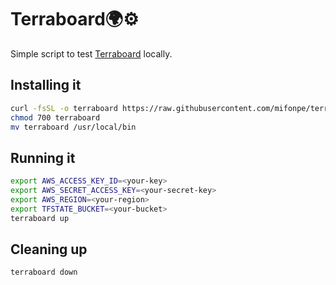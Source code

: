 # Terraboard🌍⚙️

Simple script to test [Terraboard](https://github.com/camptocamp/terraboard) locally.

## Installing it

```bash
curl -fsSL -o terraboard https://raw.githubusercontent.com/mifonpe/terraboard/main/terraboard
chmod 700 terraboard
mv terraboard /usr/local/bin
```

## Running it

```bash
export AWS_ACCESS_KEY_ID=<your-key>
export AWS_SECRET_ACCESS_KEY=<your-secret-key>
export AWS_REGION=<your-region>
export TFSTATE_BUCKET=<your-bucket>
terraboard up
```

## Cleaning up
```bash
terraboard down
```
